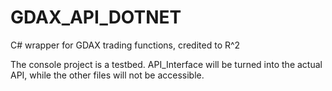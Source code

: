 # GDAX_API_DOTNET
C# wrapper for GDAX trading functions, credited to R^2

The console project is a testbed.  API_Interface will be turned into the actual API, while the other files will not be accessible.
